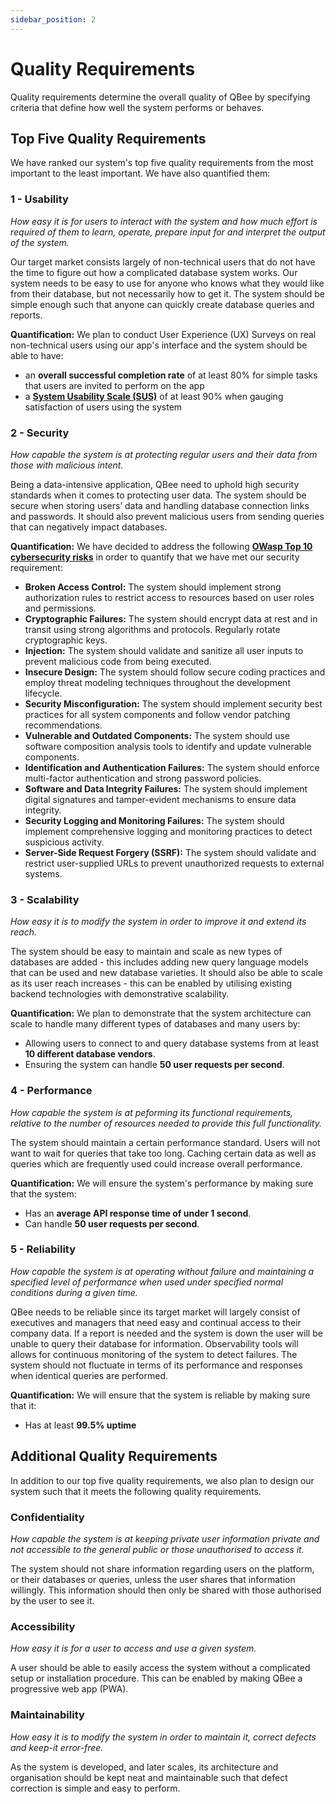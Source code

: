 ```yaml
---
sidebar_position: 2
---
```


# Quality Requirements

Quality requirements determine the overall quality of QBee by specifying criteria that define how well the system performs or behaves.

## Top Five Quality Requirements

We have ranked our system's top five quality requirements from the most important to the least important. We have also quantified them:

### 1 - Usability

*How easy it is for users to interact with the system and how much effort is required of them to learn, operate, prepare input for and interpret the output of the system.*

Our target market consists largely of non-technical users that do not have the time to figure out how a complicated database system works. Our system needs to be easy to use for anyone who knows what they would like from their database, but not necessarily how to get it. The system should be simple enough such that anyone can quickly create database queries and reports.

**Quantification:** We plan to conduct User Experience (UX) Surveys on real non-technical users using our app's interface and the system should be able to have:
- an **overall successful completion rate** of at least 80% for simple tasks that users are invited to perform on the app
- a [**System Usability Scale (SUS)**](https://usabilitygeek.com/how-to-use-the-system-usability-scale-sus-to-evaluate-the-usability-of-your-website/) of at least 90% when gauging satisfaction of users using the system

### 2 - Security

*How capable the system is at protecting regular users and their data from those with malicious intent.*

Being a data-intensive application, QBee need to uphold high security standards when it comes to protecting user data. The system should be secure when storing users’ data and handling database connection links and passwords. It should also prevent malicious users from sending queries that can negatively impact databases.

**Quantification:** We have decided to address the following [**OWasp Top 10 cybersecurity risks**](https://owasp.org/www-project-top-ten/) in order to quantify that we have met our security requirement:

- **Broken Access Control:** The system should implement strong authorization rules to restrict access to resources based on user roles and permissions.
- **Cryptographic Failures:** The system should encrypt data at rest and in transit using strong algorithms and protocols. Regularly rotate cryptographic keys.
- **Injection:** The system should validate and sanitize all user inputs to prevent malicious code from being executed.
- **Insecure Design:** The system should follow secure coding practices and employ threat modeling techniques throughout the development lifecycle.
- **Security Misconfiguration:** The system should implement security best practices for all system components and follow vendor patching recommendations.
- **Vulnerable and Outdated Components:** The system should use software composition analysis tools to identify and update vulnerable components.
- **Identification and Authentication Failures:** The system should enforce multi-factor authentication and strong password policies.
- **Software and Data Integrity Failures:** The system should implement digital signatures and tamper-evident mechanisms to ensure data integrity.
- **Security Logging and Monitoring Failures:** The system should implement comprehensive logging and monitoring practices to detect suspicious activity.
- **Server-Side Request Forgery (SSRF):** The system should validate and restrict user-supplied URLs to prevent unauthorized requests to external systems.

### 3 - Scalability

*How easy it is to modify the system in order to improve it and extend its reach.*

The system should be easy to maintain and scale as new types of databases are added - this includes adding new query language models that can be used and new database varieties. It should also be able to scale as its user reach increases - this can be enabled by utilising existing backend technologies with demonstrative scalability.

**Quantification:** We plan to demonstrate that the system architecture can scale to handle many different types of databases and many users by:
- Allowing users to connect to and query database systems from at least **10 different database vendors**.
- Ensuring the system can handle **50 user requests per second**.

### 4 - Performance

*How capable the system is at peforming its functional requirements, relative to the number of resources needed to provide this full functionality.*

The system should maintain a certain performance standard. Users will not want to wait for queries that take too long. Caching certain data as well as queries which are frequently used could increase overall performance.

**Quantification:** We will ensure the system's performance by making sure that the system:

- Has an **average API response time of under 1 second**.
- Can handle **50 user requests per second**.

### 5 - Reliability

*How capable the system is at operating without failure and maintaining a specified level of performance when used under specified normal conditions during a given time.*

QBee needs to be reliable since its target market will largely consist of executives and managers that need easy and continual access to their company data. If a report is needed and the system is down the user will be unable to query their database for information. Observability tools will allows for continuous monitoring of the system to detect failures. The system should not fluctuate in terms of its performance and responses when identical queries are performed.

**Quantification:** We will ensure that the system is reliable by making sure that it:

- Has at least **99.5% uptime**

## Additional Quality Requirements

In addition to our top five quality requirements, we also plan to design our system such that it meets the following quality requirements.

### Confidentiality

*How capable the system is at keeping private user information private and not accessible to the general public or those unauthorised to access it.*

The system should not share information regarding users on the platform, or their databases or queries, unless the user shares that information willingly. This information should then only be shared with those authorised by the user to see it.

### Accessibility

*How easy it is for a user to access and use a given system.*

A user should be able to easily access the system without a complicated setup or installation procedure. This can be enabled by making QBee a progressive web app (PWA). 

### Maintainability

*How easy it is to modify the system in order to maintain it, correct defects and keep-it error-free.*

As the system is developed, and later scales, its architecture and organisation should be kept neat and maintainable such that defect correction is simple and easy to perform.